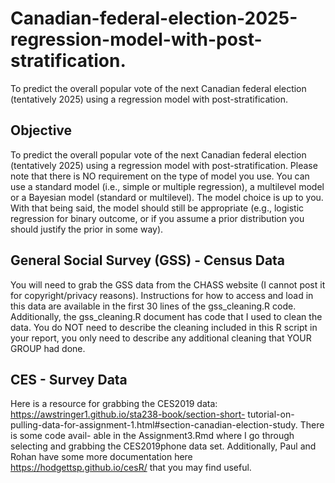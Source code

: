 # Canadian-federal-election-2025-regression-model-with-post-stratification.
To predict the overall popular vote of the next Canadian federal election (tentatively 2025) using a regression model with post-stratification.

## Objective
To predict the overall popular vote of the next Canadian federal election (tentatively 2025) using a regression model with post-stratification.
Please note that there is NO requirement on the type of model you use. You can use a standard model (i.e., simple or multiple regression), a multilevel model or a Bayesian model (standard or multilevel). The model choice is up to you. With that being said, the model should still be appropriate (e.g., logistic regression for binary outcome, or if you assume a prior distribution you should justify the prior in some way).

## General Social Survey (GSS) - Census Data
You will need to grab the GSS data from the CHASS website (I cannot post it for copyright/privacy reasons). Instructions for how to access and load in this data are available in the first 30 lines of the gss_cleaning.R code. Additionally, the gss_cleaning.R document has code that I used to clean the data. You do NOT need to describe the cleaning included in this R script in your report, you only need to describe any additional cleaning that YOUR GROUP had done.

## CES - Survey Data
Here is a resource for grabbing the CES2019 data: https://awstringer1.github.io/sta238-book/section-short- tutorial-on-pulling-data-for-assignment-1.html#section-canadian-election-study. There is some code avail- able in the Assignment3.Rmd where I go through selecting and grabbing the CES2019phone data set.
Additionally, Paul and Rohan have some more documentation here https://hodgettsp.github.io/cesR/ that you may find useful.



